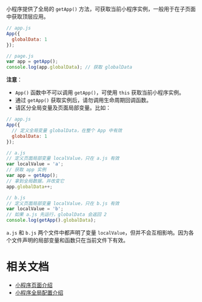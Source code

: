 小程序提供了全局的 `getApp()` 方法，可获取当前小程序实例，一般用于在子页面中获取顶层应用。

```javascript
// app.js
App({
  globalData: 1
});
```

```javascript
// page.js
var app = getApp();
console.log(app.globalData); // 获取 globalData
```

**注意**：

- `App()` 函数中不可以调用 `getApp()`，可使用 `this` 获取当前小程序实例。
- 通过 `getApp()` 获取实例后，请勿调用生命周期回调函数。
- 请区分全局变量及页面局部变量。比如：

```javascript
// app.js
App({
  // 定义全局变量 globalData，在整个 App 中有效
  globalData: 1
});
```

```javascript
// a.js
// 定义页面局部变量 localValue，只在 a.js 有效
var localValue = 'a';
// 获取 app 实例
var app = getApp();
// 拿到全局数据，并改变它
app.globalData++;
```

```javascript
// b.js
// 定义页面局部变量 localValue，只在 b.js 有效
var localValue = 'b';
// 如果 a.js 先运行，globalData 会返回 2
console.log(getApp().globalData);
```

`a.js` 和 `b.js` 两个文件中都声明了变量 `localValue`，但并不会互相影响。因为各个文件声明的局部变量和函数只在当前文件下有效。
# 相关文档

- [小程序页面介绍](https://opendocs.alipay.com/mini/framework/page)
- [小程序全局配置介绍](https://opendocs.alipay.com/mini/framework/app)
